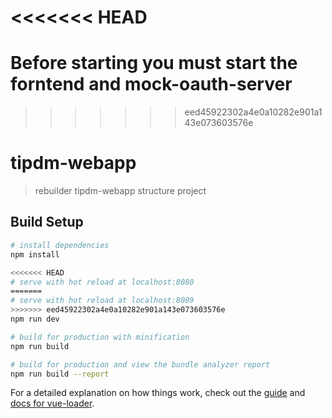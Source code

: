 <<<<<<< HEAD
=======
# Before starting you must start the forntend and mock-oauth-server

>>>>>>> eed45922302a4e0a10282e901a143e073603576e
# tipdm-webapp

> rebuilder tipdm-webapp structure project 

## Build Setup

``` bash
# install dependencies
npm install

<<<<<<< HEAD
# serve with hot reload at localhost:8080
=======
# serve with hot reload at localhost:8089
>>>>>>> eed45922302a4e0a10282e901a143e073603576e
npm run dev

# build for production with minification
npm run build

# build for production and view the bundle analyzer report
npm run build --report
```

For a detailed explanation on how things work, check out the [guide](http://vuejs-templates.github.io/webpack/) and [docs for vue-loader](http://vuejs.github.io/vue-loader).
